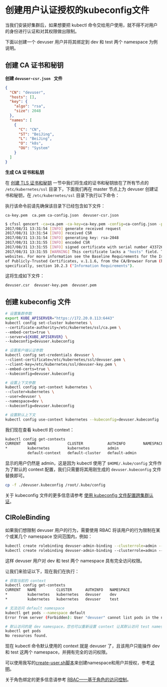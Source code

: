 # 创建用户认证授权的kubeconfig文件

当我们安装好集群后，如果想要把 kubectl 命令交给用户使用，就不得不对用户的身份进行认证和对其权限做出限制。

下面以创建一个 devuser 用户并将其绑定到 dev 和 test 两个 namespace 为例说明。

## 创建 CA 证书和秘钥

**创建 `devuser-csr.json ` 文件**

```json
{
  "CN": "devuser",
  "hosts": [],
  "key": {
    "algo": "rsa",
    "size": 2048
  },
  "names": [
    {
      "C": "CN",
      "ST": "BeiJing",
      "L": "BeiJing",
      "O": "k8s",
      "OU": "System"
    }
  ]
}
```

**生成 CA 证书和私钥**

在 [创建 TLS 证书和秘钥](../practice/create-tls-and-secret-key.md) 一节中我们将生成的证书和秘钥放在了所有节点的 `/etc/kubernetes/ssl` 目录下，下面我们再在 master 节点上为 devuser 创建证书和秘钥，在 `/etc/kubernetes/ssl` 目录下执行以下命令：

执行该命令前请先确保该目录下已经包含如下文件：

```
ca-key.pem  ca.pem ca-config.json  devuser-csr.json
```

```bash
$ cfssl gencert -ca=ca.pem -ca-key=ca-key.pem -config=ca-config.json -profile=kubernetes devuser-csr.json | cfssljson -bare devuser
2017/08/31 13:31:54 [INFO] generate received request
2017/08/31 13:31:54 [INFO] received CSR
2017/08/31 13:31:54 [INFO] generating key: rsa-2048
2017/08/31 13:31:55 [INFO] encoded CSR
2017/08/31 13:31:55 [INFO] signed certificate with serial number 43372632012323103879829229080989286813242051309
2017/08/31 13:31:55 [WARNING] This certificate lacks a "hosts" field. This makes it unsuitable for
websites. For more information see the Baseline Requirements for the Issuance and Management
of Publicly-Trusted Certificates, v.1.1.6, from the CA/Browser Forum (https://cabforum.org);
specifically, section 10.2.3 ("Information Requirements").
```

这将生成如下文件：

```
devuser.csr  devuser-key.pem  devuser.pem 
```

## 创建 kubeconfig 文件

```bash
# 设置集群参数
export KUBE_APISERVER="https://172.20.0.113:6443"
kubectl config set-cluster kubernetes \
--certificate-authority=/etc/kubernetes/ssl/ca.pem \
--embed-certs=true \
--server=${KUBE_APISERVER} \
--kubeconfig=devuser.kubeconfig

# 设置客户端认证参数
kubectl config set-credentials devuser \
--client-certificate=/etc/kubernetes/ssl/devuser.pem \
--client-key=/etc/kubernetes/ssl/devuser-key.pem \
--embed-certs=true \
--kubeconfig=devuser.kubeconfig

# 设置上下文参数
kubectl config set-context kubernetes \
--cluster=kubernetes \
--user=devuser \
--namespace=dev \
--kubeconfig=devuser.kubeconfig

# 设置默认上下文
kubectl config use-context kubernetes --kubeconfig=devuser.kubeconfig
```

我们现在查看 kubectl 的 context：

```bash
kubectl config get-contexts
CURRENT   NAME              CLUSTER           AUTHINFO        NAMESPACE
*         kubernetes        kubernetes        admin
          default-context   default-cluster   default-admin
```

显示的用户仍然是 admin，这是因为 kubectl 使用了 `$HOME/.kube/config` 文件作为了默认的 context 配置，我们只需要将其用刚生成的 `devuser.kubeconfig` 文件替换即可。

```bash
cp -f ./devuser.kubeconfig /root/.kube/config
```

关于 kubeconfig 文件的更多信息请参考 [使用 kubeconfig 文件配置跨集群认证](../guide/authenticate-across-clusters-kubeconfig.md)。

## ClRoleBinding

如果我们想限制 devuser 用户的行为，需要使用 RBAC 将该用户的行为限制在某个或某几个 namespace 空间范围内，例如：

```bash
kubectl create rolebinding devuser-admin-binding --clusterrole=admin --user=devuser --namespace=dev
kubectl create rolebinding devuser-admin-binding --clusterrole=admin --user=devuser --namespace=test
```

这样 devuser 用户对 dev 和 test 两个 namespace 具有完全访问权限。

让我们来验证以下，现在我们在执行：

```bash
# 获取当前的 context
kubectl config get-contexts
CURRENT   NAME         CLUSTER      AUTHINFO   NAMESPACE
*         kubernetes   kubernetes   devuser    dev
*         kubernetes   kubernetes   devuser    test

# 无法访问 default namespace
kubectl get pods --namespace default
Error from server (Forbidden): User "devuser" cannot list pods in the namespace "default". (get pods)

# 默认访问的是 dev namespace，您也可以重新设置 context 让其默认访问 test namespace
kubectl get pods
No resources found.
```

现在 kubectl 命令默认使用的 context 就是 devuser 了，且该用户只能操作 dev 和 test 这两个 namespace，并拥有完全的访问权限。

可以使用我写的[create-user.sh脚本](https://github.com/rootsongjc/kubernetes-handbook/blob/master/tools/create-user/create-user.sh)来创建namespace和用户并授权，参考[说明](../tools/create-user/README.md)。

关于角色绑定的更多信息请参考 [RBAC——基于角色的访问控制](rbac.md)。